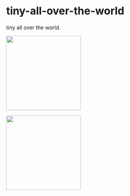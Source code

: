 # tiny-all-over-the-world
tiny all over the world.

<img width="200" height="200" style="display: inline-block;" src="https://github.com/loatheb/tiny-all-over-the-world/blob/master/assets/icon.png"></img>

<img width="200" height="200" style="display: inline-block;" src="https://github.com/loatheb/tiny-all-over-the-world/blob/master/assets/avatar.JPG"></img>

